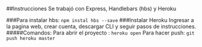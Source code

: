 ##Instrucciones
Se trabajó con Express, Handlebars (hbs) y Heroku

###Para instalar hbs:
```npm instal hbs --save```
###Instalar Heroku
Ingresar a la pagina web, crear cuenta, descargar CLI y seguir pasos de instrucciones.
#####Comandos:
Para abrir el proyecto : ``` heroku open ``` 
Para hacer push: ``` git push heroku master ```
